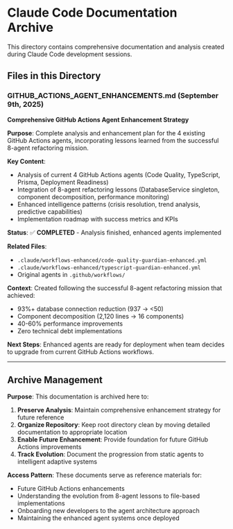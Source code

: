 # Claude Code Documentation Archive

This directory contains comprehensive documentation and analysis created during Claude Code development sessions.

## Files in this Directory

### **GITHUB_ACTIONS_AGENT_ENHANCEMENTS.md** (September 9th, 2025)
**Comprehensive GitHub Actions Agent Enhancement Strategy**

**Purpose**: Complete analysis and enhancement plan for the 4 existing GitHub Actions agents, incorporating lessons learned from the successful 8-agent refactoring mission.

**Key Content**:
- Analysis of current 4 GitHub Actions agents (Code Quality, TypeScript, Prisma, Deployment Readiness)
- Integration of 8-agent refactoring lessons (DatabaseService singleton, component decomposition, performance monitoring)
- Enhanced intelligence patterns (crisis resolution, trend analysis, predictive capabilities)
- Implementation roadmap with success metrics and KPIs

**Status**: ✅ **COMPLETED** - Analysis finished, enhanced agents implemented

**Related Files**:
- `.claude/workflows-enhanced/code-quality-guardian-enhanced.yml`
- `.claude/workflows-enhanced/typescript-guardian-enhanced.yml`
- Original agents in `.github/workflows/`

**Context**: Created following the successful 8-agent refactoring mission that achieved:
- 93%+ database connection reduction (937 → <50)
- Component decomposition (2,120 lines → 16 components)
- 40-60% performance improvements
- Zero technical debt implementations

**Next Steps**: Enhanced agents are ready for deployment when team decides to upgrade from current GitHub Actions workflows.

---

## Archive Management

**Purpose**: This documentation is archived here to:
1. **Preserve Analysis**: Maintain comprehensive enhancement strategy for future reference
2. **Organize Repository**: Keep root directory clean by moving detailed documentation to appropriate location
3. **Enable Future Enhancement**: Provide foundation for future GitHub Actions improvements
4. **Track Evolution**: Document the progression from static agents to intelligent adaptive systems

**Access Pattern**: These documents serve as reference materials for:
- Future GitHub Actions enhancements
- Understanding the evolution from 8-agent lessons to file-based implementations
- Onboarding new developers to the agent architecture approach
- Maintaining the enhanced agent systems once deployed